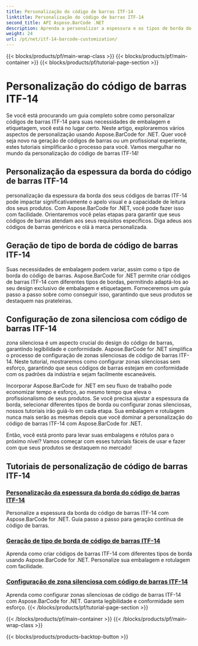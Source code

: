 ```yaml
---
title: Personalização do código de barras ITF-14
linktitle: Personalização do código de barras ITF-14
second_title: API Aspose.BarCode .NET
description: Aprenda a personalizar a espessura e os tipos de borda do código de barras ITF-14 com Aspose.BarCode for .NET. Otimize suas embalagens e rótulos sem esforço.
weight: 24
url: /pt/net/itf-14-barcode-customization/
---
```


{{< blocks/products/pf/main-wrap-class >}}
{{< blocks/products/pf/main-container >}}
{{< blocks/products/pf/tutorial-page-section >}}

# Personalização do código de barras ITF-14

Se você está procurando um guia completo sobre como personalizar códigos de barras ITF-14 para suas necessidades de embalagem e etiquetagem, você está no lugar certo. Neste artigo, exploraremos vários aspectos de personalização usando Aspose.BarCode for .NET. Quer você seja novo na geração de códigos de barras ou um profissional experiente, estes tutoriais simplificarão o processo para você. Vamos mergulhar no mundo da personalização do código de barras ITF-14!

## Personalização da espessura da borda do código de barras ITF-14
personalização da espessura da borda dos seus códigos de barras ITF-14 pode impactar significativamente o apelo visual e a capacidade de leitura dos seus produtos. Com Aspose.BarCode for .NET, você pode fazer isso com facilidade. Orientaremos você pelas etapas para garantir que seus códigos de barras atendam aos seus requisitos específicos. Diga adeus aos códigos de barras genéricos e olá à marca personalizada.

## Geração de tipo de borda de código de barras ITF-14
Suas necessidades de embalagem podem variar, assim como o tipo de borda do código de barras. Aspose.BarCode for .NET permite criar códigos de barras ITF-14 com diferentes tipos de bordas, permitindo adaptá-los ao seu design exclusivo de embalagem e etiquetagem. Forneceremos um guia passo a passo sobre como conseguir isso, garantindo que seus produtos se destaquem nas prateleiras.

## Configuração de zona silenciosa com código de barras ITF-14
zona silenciosa é um aspecto crucial do design do código de barras, garantindo legibilidade e conformidade. Aspose.BarCode for .NET simplifica o processo de configuração de zonas silenciosas de código de barras ITF-14. Neste tutorial, mostraremos como configurar zonas silenciosas sem esforço, garantindo que seus códigos de barras estejam em conformidade com os padrões da indústria e sejam facilmente escaneáveis.

Incorporar Aspose.BarCode for .NET em seu fluxo de trabalho pode economizar tempo e esforço, ao mesmo tempo que eleva o profissionalismo de seus produtos. Se você precisa ajustar a espessura da borda, selecionar diferentes tipos de borda ou configurar zonas silenciosas, nossos tutoriais irão guiá-lo em cada etapa. Sua embalagem e rotulagem nunca mais serão as mesmas depois que você dominar a personalização do código de barras ITF-14 com Aspose.BarCode for .NET.

Então, você está pronto para levar suas embalagens e rótulos para o próximo nível? Vamos começar com esses tutoriais fáceis de usar e fazer com que seus produtos se destaquem no mercado!
## Tutoriais de personalização de código de barras ITF-14
### [Personalização da espessura da borda do código de barras ITF-14](./itf-14-barcode-border-thickness-customization/)
Personalize a espessura da borda do código de barras ITF-14 com Aspose.BarCode for .NET. Guia passo a passo para geração contínua de código de barras.
### [Geração de tipo de borda de código de barras ITF-14](./itf-14-barcode-border-type-generation/)
Aprenda como criar códigos de barras ITF-14 com diferentes tipos de borda usando Aspose.BarCode for .NET. Personalize sua embalagem e rotulagem com facilidade.
### [Configuração de zona silenciosa com código de barras ITF-14](./itf-14-barcode-quiet-zone-configuration/)
Aprenda como configurar zonas silenciosas de código de barras ITF-14 com Aspose.BarCode for .NET. Garanta legibilidade e conformidade sem esforço.
{{< /blocks/products/pf/tutorial-page-section >}}

{{< /blocks/products/pf/main-container >}}
{{< /blocks/products/pf/main-wrap-class >}}

{{< blocks/products/products-backtop-button >}}
